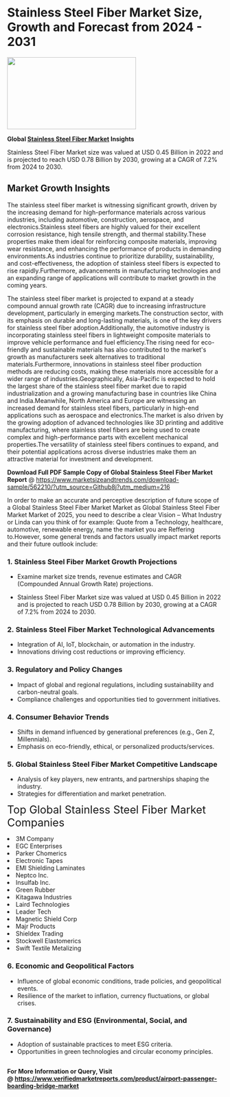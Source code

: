 <H1>Stainless Steel Fiber Market Size, Growth and Forecast from 2024 - 2031</H1><img class="aligncenter size-medium wp-image-584254" src="https://thirdeyenews.in/wp-content/uploads/2024/09/Global-Market-Research-300x168.jpeg" alt="" width="300" height="168" /><p><strong>Global&nbsp;<a href="https://www.marketsizeandtrends.com/download-sample/562210/?utm_source=Github8j?utm_medium=216">Stainless Steel Fiber Market</a> Insights</strong></p><p>Stainless Steel Fiber Market size was valued at USD 0.45 Billion in 2022 and is projected to reach USD 0.78 Billion by 2030, growing at a CAGR of 7.2% from 2024 to 2030.</p><p><h2>Market Growth Insights</h2> <p>The stainless steel fiber market is witnessing significant growth, driven by the increasing demand for high-performance materials across various industries, including automotive, construction, aerospace, and electronics.Stainless steel fibers are highly valued for their excellent corrosion resistance, high tensile strength, and thermal stability.These properties make them ideal for reinforcing composite materials, improving wear resistance, and enhancing the performance of products in demanding environments.As industries continue to prioritize durability, sustainability, and cost-effectiveness, the adoption of stainless steel fibers is expected to rise rapidly.Furthermore, advancements in manufacturing technologies and an expanding range of applications will contribute to market growth in the coming years.</p> <p>The stainless steel fiber market is projected to expand at a steady compound annual growth rate (CAGR) due to increasing infrastructure development, particularly in emerging markets.The construction sector, with its emphasis on durable and long-lasting materials, is one of the key drivers for stainless steel fiber adoption.Additionally, the automotive industry is incorporating stainless steel fibers in lightweight composite materials to improve vehicle performance and fuel efficiency.The rising need for eco-friendly and sustainable materials has also contributed to the market's growth as manufacturers seek alternatives to traditional materials.Furthermore, innovations in stainless steel fiber production methods are reducing costs, making these materials more accessible for a wider range of industries.Geographically, Asia-Pacific is expected to hold the largest share of the stainless steel fiber market due to rapid industrialization and a growing manufacturing base in countries like China and India.Meanwhile, North America and Europe are witnessing an increased demand for stainless steel fibers, particularly in high-end applications such as aerospace and electronics.The market is also driven by the growing adoption of advanced technologies like 3D printing and additive manufacturing, where stainless steel fibers are being used to create complex and high-performance parts with excellent mechanical properties.The versatility of stainless steel fibers continues to expand, and their potential applications across diverse industries make them an attractive material for investment and development.<p><span class=""><strong>Download Full PDF Sample Copy of Global Stainless Steel Fiber Market Report</strong> @ <a href="https://www.marketsizeandtrends.com/download-sample/562210/?utm_source=Github8j?utm_medium=216" target="_blank">https://www.marketsizeandtrends.com/download-sample/562210/?utm_source=Github8j?utm_medium=216</a></span></p><p>In order to make an accurate and perceptive description of future scope of a Global&nbsp;Stainless Steel Fiber Market Market as Global&nbsp;Stainless Steel Fiber Market Market of 2025, you need to describe a clear Vision &ndash; What Industry or Linda can you think of for example: Quote from a Technology, healthcare, automotive, renewable energy, name the market you are Reffering to.However, some general trends and factors usually impact market reports and their future outlook include:</p><h3>1.&nbsp;<strong>Stainless Steel Fiber Market Growth Projections</strong></h3><ul><li>Examine market size trends, revenue estimates and CAGR (Compounded Annual Growth Rate) projections.</li><li><p>Stainless Steel Fiber Market size was valued at USD 0.45 Billion in 2022 and is projected to reach USD 0.78 Billion by 2030, growing at a CAGR of 7.2% from 2024 to 2030.</p></li></ul><h3>2.&nbsp;<strong>Stainless Steel Fiber Market Technological Advancements</strong></h3><ul><li>Integration of AI, IoT, blockchain, or automation in the industry.</li><li>Innovations driving cost reductions or improving efficiency.</li></ul><h3>3.&nbsp;<strong>Regulatory and Policy Changes</strong></h3><ul><li>Impact of global and regional regulations, including sustainability and carbon-neutral goals.</li><li>Compliance challenges and opportunities tied to government initiatives.</li></ul><h3>4.&nbsp;<strong>Consumer Behavior Trends</strong></h3><ul><li>Shifts in demand influenced by generational preferences (e.g., Gen Z, Millennials).</li><li>Emphasis on eco-friendly, ethical, or personalized products/services.</li></ul><h3>5.&nbsp;<strong>Global Stainless Steel Fiber Market Competitive Landscape</strong></h3><ul><li>Analysis of key players, new entrants, and partnerships shaping the industry.</li><li>Strategies for differentiation and market penetration.</li></ul><p data-pm-slice="1 1 []"><span style="color: inherit; font-family: inherit; font-size: 25px;">Top Global Stainless Steel Fiber Market Companies</span></p><div class="" data-test-id=""><p><li>3M Company</li><li> EGC Enterprises</li><li> Parker Chomerics</li><li> Electronic Tapes</li><li> EMI Shielding Laminates</li><li> Neptco Inc.</li><li> Insulfab Inc.</li><li> Green Rubber</li><li> Kitagawa Industries</li><li> Laird Technologies</li><li> Leader Tech</li><li> Magnetic Shield Corp</li><li> Majr Products</li><li> Shieldex Trading</li><li> Stockwell Elastomerics</li><li> Swift Textile Metalizing</li></p></div><h3>6.&nbsp;<strong>Economic and Geopolitical Factors</strong></h3><ul><li>Influence of global economic conditions, trade policies, and geopolitical events.</li><li>Resilience of the market to inflation, currency fluctuations, or global crises.</li></ul><h3>7.&nbsp;<strong>Sustainability and ESG (Environmental, Social, and Governance)</strong></h3><ul><li>Adoption of sustainable practices to meet ESG criteria.</li><li>Opportunities in green technologies and circular economy principles.</li></ul><h2><strong style="font-size: 14px;">For More Information or Query, Visit @&nbsp;</strong><a style="background-color: #ffffff; font-size: 14px;" href="https://www.marketsizeandtrends.com/report/stainless-steel-fiber-market/" target="_blank">https://www.verifiedmarketreports.com/product/airport-passenger-boarding-bridge-market</a></h2>